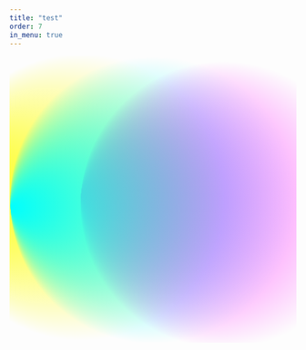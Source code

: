 ```yaml
---
title: "test"
order: 7
in_menu: true
---
```

<div id="bg-wrap">
  <svg viewBox="0 0 100 100" preserveAspectRatio="xMidYMid slice">
  <defs>
  <radialGradient id="Gradient1" cx="50%" cy="50%" fx="0.441602%" fy="50%" r=".5"><animate attributeName="fx" dur="34s" values="0%;3%;0%" repeatCount="indefinite"></animate><stop offset="0%" stop-color="rgba(255, 0, 255, 1)"></stop><stop offset="100%" stop-color="rgba(255, 0, 255, 0)"></stop></radialGradient>
  <radialGradient id="Gradient2" cx="50%" cy="50%" fx="2.68147%" fy="50%" r=".5"><animate attributeName="fx" dur="23.5s" values="0%;3%;0%" repeatCount="indefinite"></animate><stop offset="0%" stop-color="rgba(255, 255, 0, 1)"></stop><stop offset="100%" stop-color="rgba(255, 255, 0, 0)"></stop></radialGradient>
  <radialGradient id="Gradient3" cx="50%" cy="50%" fx="0.836536%" fy="50%" r=".5"><animate attributeName="fx" dur="21.5s" values="0%;3%;0%" repeatCount="indefinite"></animate><stop offset="0%" stop-color="rgba(0, 255, 255, 1)"></stop><stop offset="100%" stop-color="rgba(0, 255, 255, 0)"></stop></radialGradient>
  <radialGradient id="Gradient4" cx="50%" cy="50%" fx="4.56417%" fy="50%" r=".5"><animate attributeName="fx" dur="23s" values="0%;5%;0%" repeatCount="indefinite"></animate><stop offset="0%" stop-color="rgba(0, 255, 0, 1)"></stop><stop offset="100%" stop-color="rgba(0, 255, 0, 0)"></stop></radialGradient>
  <radialGradient id="Gradient5" cx="50%" cy="50%" fx="2.65405%" fy="50%" r=".5"><animate attributeName="fx" dur="24.5s" values="0%;5%;0%" repeatCount="indefinite"></animate><stop offset="0%" stop-color="rgba(0,0,255, 1)"></stop><stop offset="100%" stop-color="rgba(0,0,255, 0)"></stop></radialGradient>
  <radialGradient id="Gradient6" cx="50%" cy="50%" fx="0.981338%" fy="50%" r=".5"><animate attributeName="fx" dur="25.5s" values="0%;5%;0%" repeatCount="indefinite"></animate><stop offset="0%" stop-color="rgba(255,0,0, 1)"></stop><stop offset="100%" stop-color="rgba(255,0,0, 0)"></stop></radialGradient>
  </defs>
  <!--<rect x="0" y="0" width="100%" height="100%" fill="url(#Gradient4)">
  <animate attributeName="x" dur="20s" values="25%;0%;25%" repeatCount="indefinite" />
  <animate attributeName="y" dur="21s" values="0%;25%;0%" repeatCount="indefinite" />
  <animateTransform attributeName="transform" type="rotate" from="0 50 50" to="360 50 50" dur="17s" repeatCount="indefinite"/>
  </rect>
  <rect x="0" y="0" width="100%" height="100%" fill="url(#Gradient5)">
  <animate attributeName="x" dur="23s" values="0%;-25%;0%" repeatCount="indefinite" />
  <animate attributeName="y" dur="24s" values="25%;-25%;25%" repeatCount="indefinite" />
  <animateTransform attributeName="transform" type="rotate" from="0 50 50" to="360 50 50" dur="18s" repeatCount="indefinite"/>
  </rect>
  <rect x="0" y="0" width="100%" height="100%" fill="url(#Gradient6)">
  <animate attributeName="x" dur="25s" values="-25%;0%;-25%" repeatCount="indefinite" />
  <animate attributeName="y" dur="26s" values="0%;-25%;0%" repeatCount="indefinite" />
  <animateTransform attributeName="transform" type="rotate" from="360 50 50" to="0 50 50" dur="19s" repeatCount="indefinite"/>
  </rect>-->
  <rect x="13.744%" y="1.18473%" width="100%" height="100%" fill="url(#Gradient1)" transform="rotate(334.41 50 50)"><animate attributeName="x" dur="20s" values="25%;0%;25%" repeatCount="indefinite"></animate><animate attributeName="y" dur="21s" values="0%;25%;0%" repeatCount="indefinite"></animate><animateTransform attributeName="transform" type="rotate" from="0 50 50" to="360 50 50" dur="7s" repeatCount="indefinite"></animateTransform></rect>
  <rect x="-2.17916%" y="35.4267%" width="100%" height="100%" fill="url(#Gradient2)" transform="rotate(255.072 50 50)"><animate attributeName="x" dur="23s" values="-25%;0%;-25%" repeatCount="indefinite"></animate><animate attributeName="y" dur="24s" values="0%;50%;0%" repeatCount="indefinite"></animate><animateTransform attributeName="transform" type="rotate" from="0 50 50" to="360 50 50" dur="12s" repeatCount="indefinite"></animateTransform>
  </rect>
  <rect x="9.00483%" y="14.5733%" width="100%" height="100%" fill="url(#Gradient3)" transform="rotate(139.903 50 50)"><animate attributeName="x" dur="25s" values="0%;25%;0%" repeatCount="indefinite"></animate><animate attributeName="y" dur="12s" values="0%;25%;0%" repeatCount="indefinite"></animate><animateTransform attributeName="transform" type="rotate" from="360 50 50" to="0 50 50" dur="9s" repeatCount="indefinite"></animateTransform>
  </rect>
  </svg>
</div> 